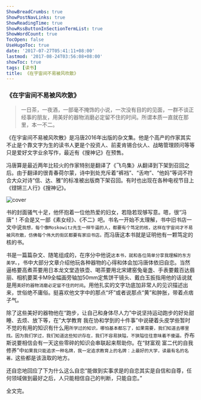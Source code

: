 ```yaml
---
ShowBreadCrumbs: true
ShowPostNavLinks: true
ShowReadingTime: true
ShowRssButtonInSectionTermList: true
ShowWordCount: true
TocOpen: false
UseHugoToc: true
date: '2017-07-27T05:41:11+08:00'
lastmod: '2017-08-24T03:56:08+08:00'
showToc: true
tags: [读书]
title: 《在宇宙间不易被风吹散》
---
```


### 《在宇宙间不易被风吹散》

> 一日茶，一夜酒，一部毫不掩饰的小说，一次没有目的的见面，一群不谈正经事的朋友，用美好的器物消磨必定留不住的时间。所谓本质一直就在那里，本一不二。

《在宇宙间不易被风吹散》是冯唐2016年出版的杂文集。他是个高产的作家其实不止是个靠文字为生的读书人更是个投资人、前麦肯锡合伙人、战略管理顾问等等只是爱好文字业余写作，最近有《搜神记》在预售。

冯唐算是最近两年比较火的作家特别是翻译了《飞鸟集》从翻译到下架到召回之后。由于翻译的很青春荷尔蒙，诗中到处充斥着“裤裆”、“舌吻”、“他妈”等词不符合大众对诗“信、达、雅”的标准被出版商下架召回。有时也出现在各种电视节目上《铿锵三人行》《搜神记》。

![cover](https://img.fythonfang.com/universe.jpg)

书的封面骚气十足，他怀抱着一位他热爱的妇女，若隐若现够写意。嗯，很“冯唐”！不会是又一部《素女经》、《不二》吧。书名一开始不太理解，书中旧书店一文中说`我想，每个像Moskowitz先生一样牛逼的人，都要有个笃定的核，这样在宇宙间才不易被风吹散，仿佛每个伟大的街区都要有家旧书店。`而冯唐这本书就是证明他有一颗笃定的核的书。

书是一篇篇杂文、随笔组成的，在序分中他说`这本书，就和各位简单分享我理解的东方美学。`，书中大部分文章介绍他玩各种器物的心得和体会加冯唐体依旧自恋。当然逼格要高煮茶要用日本龙文堂造铁壶、喝茶要用北宋建窑兔毫盏、手表要戴百达翡丽、相机要莱卡M9全幅画旁轴加50mm定焦饼干镜头、戴白玉扳指用他的话说就是用`美好的器物消磨必定留不住的时间`。用他扎实的文字功底加非常人的见识描述出来，世俗绝不庸俗。挺喜欢他文字中的那点“坏”或者说那点“黄”和肿胀，带着点痞子气。

除了这些美好的器物他在“跑步，让自己和身体尽人力”中说坚持运动跑步的好处甜睡、去烦、放下等，在”大学教育 我在协和学到的十件事”中说硬着头皮学些暂时不觉的有用的知识有什么用`所学过的知识，哪怕基本都忘了，如果需要，我们知道去哪里找。因为我们学过，我们知道这些知识存在，我们不容易狭隘，不狭隘往往意味着不傻逼。`乔布斯说要相信会有一天这些零碎的知识会串联起来帮助你。在“财富观 富二代的自我修养”中`如果我只能追求一种名牌，我一定追求教育上的名牌：上最好的大学，读最有名的名著。`这些都是该汲取的地方。

还自恋地回应了下为什么这么自恋“能做到实事求是的自恋其实是自信和自尊，任何领域做到最好之后，人只能相信自己的判断，只能自恋。” 

全文完。